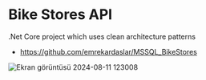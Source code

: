 # Bike Stores API
.Net Core project which uses clean architecture patterns
* https://github.com/emrekardaslar/MSSQL_BikeStores
  
![Ekran görüntüsü 2024-08-11 123008](https://github.com/user-attachments/assets/8fba0fce-3f84-4315-b5aa-a4f45636734c)
